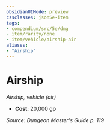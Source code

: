 ```yaml
---
obsidianUIMode: preview
cssclasses: json5e-item
tags:
- compendium/src/5e/dmg
- item/rarity/none
- item/vehicle/airship-air
aliases: 
- "Airship"
---
```

# Airship
*Airship, vehicle (air)*  

- **Cost**: 20,000 gp

*Source: Dungeon Master's Guide p. 119*